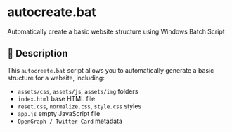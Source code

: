 # autocreate.bat
Automatically create a basic website structure using Windows Batch Script
## 🔧 Description

This `autocreate.bat` script allows you to automatically generate a basic structure for a website, including:

- `assets/css`, `assets/js`, `assets/img` folders
- `index.html` base HTML file
- `reset.css`, `normalize.css`, `style.css` styles
- `app.js` empty JavaScript file
- `OpenGraph / Twitter Card` metadata
